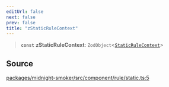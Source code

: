 ```yaml
---
editUrl: false
next: false
prev: false
title: "zStaticRuleContext"
---
```


> **`const`** **zStaticRuleContext**: `ZodObject`\<[`StaticRuleContext`](/api/midnight-smoker/midnight-smoker/rule/type-aliases/staticrulecontext/)\>

## Source

[packages/midnight-smoker/src/component/rule/static.ts:5](https://github.com/boneskull/midnight-smoker/blob/417858b/packages/midnight-smoker/src/component/rule/static.ts#L5)
